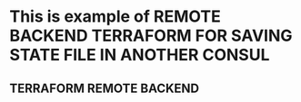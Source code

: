 # This is example of REMOTE BACKEND TERRAFORM FOR SAVING STATE FILE IN ANOTHER CONSUL

## TERRAFORM REMOTE BACKEND
